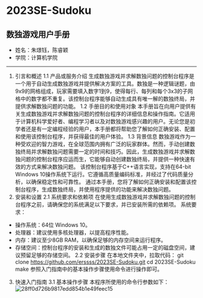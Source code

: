 # 2023SE-Sudoku
数独游戏用户手册
---
- 姓名：朱璟钰，陈睿颖
- 学院：计算机学院
---
1. 引言和概述
1.1 产品或服务介绍
生成数独游戏并求解数独问题的控制台程序是一个用于自动生成数独游戏并提供解决方案的工具。数独是一种逻辑谜题，由9x9的网格组成，玩家需要填入数字1到9，使得每行、每列和每个3x3的子网格中的数字都不重复。该控制台程序能够自动生成具有唯一解的数独终局，并提供求解数独问题的功能。
1.2 手册目的和使用对象
本手册旨在向用户提供有关生成数独游戏并求解数独问题的控制台程序的详细信息和操作指南。它适用于计算机科学爱好者、编程学习者以及对数独游戏感兴趣的用户。无论您是初学者还是有一定编程经验的用户，本手册都将帮助您了解如何正确安装、配置和使用该控制台程序，并获得最佳的用户体验。
1.3 背景信息
数独游戏作为一种受欢迎的智力游戏，在全球范围内拥有广泛的玩家群体。然而，手动创建数独终局并求解数独问题需要一定的时间和技巧。因此，生成数独游戏并求解数独问题的控制台程序应运而生，它能够自动创建数独终局，并提供一种快速有效的方式来解决数独问题。
该控制台程序基于C++语言实现，支持在64-bit Windows 10操作系统下运行。它遵循高质量编码标准，并经过了代码质量分析，以确保稳定性和可靠性。
通过本手册，您将了解如何正确安装和配置该控制台程序，生成数独终局，并使用程序提供的功能来解决数独问题。
2. 安装和设置
2.1 系统要求和依赖项
在使用生成数独游戏并求解数独问题的控制台程序之前，请确保您的系统满足以下要求，并已安装所需的依赖项。
系统要求：
- 操作系统：64位 Windows 10。
- 处理器：建议使用多核处理器，以提高程序性能。
- 内存：建议至少8GB RAM，以确保足够的内存空间来运行程序。
- 存储空间：控制台程序的安装和生成的数独文件可能占用一定的磁盘空间，建议预留足够的存储空间。
2.2 安装步骤
在本地文件夹中，拉取代码：
git clone https://github.com/erssss/2023SE-Sudoku.git
cd 2023SE-Sudoku
make
参照入门指南中的基本操作步骤使用命令进行操作即可。

3. 快速入门指南
3.1 基本操作步骤
本程序所使用的命令行参数如下：
![28ff0d726b9817edd854b1e49feec15](https://picsb.sunbangyan.cn/2023/06/28/si3dpk.png)
